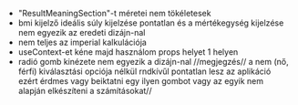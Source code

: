 - "ResultMeaningSection"-t méretei nem tökéletesek
- bmi kijelző ideális súly kijelzése pontatlan és a mértékegység kijelzése nem egyezik az eredeti dizájn-nal
- nem teljes az imperial kalkulációja
- useContext-et kéne majd használom props helyet 1 helyen
- radió gomb kinézete nem egyezik a dizájn-nal
  //megjegzés//
  a nem (nő, férfi) kiválasztási opciója nélkül rndkívűl pontatlan lesz az aplikáció ezért érdmes vagy beiktatni egy ilyen gombot vagy az egyik nem alapján elkészíteni a számításokat//
